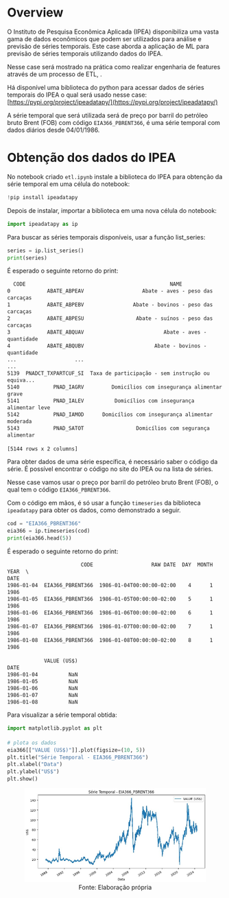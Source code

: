 # Overview

O Instituto de Pesquisa Econômica Aplicada (IPEA) disponibiliza uma vasta gama de dados econômicos que podem ser utilizados para análise e previsão de séries temporais. Este case aborda a aplicação de ML para previsão de séries temporais utilizando dados do IPEA. 

Nesse case será mostrado na prática como realizar engenharia de features através de um processo de ETL, .

Há disponível uma biblioteca do python para acessar dados de séries temporais do IPEA o qual será usado nesse case: [https://pypi.org/project/ipeadatapy/](https://pypi.org/project/ipeadatapy/)

A série temporal que será utilizada será de preço por barril do petróleo bruto Brent (FOB) com código `EIA366_PBRENT366`, é uma série temporal com dados diários desde 04/01/1986.

# Obtenção dos dados do IPEA

No notebook criado `etl.ipynb` instale a biblioteca do IPEA para obtenção da série temporal em uma célula do notebook:

```python
!pip install ipeadatapy
```

Depois de instalar, importar a biblioteca em uma nova célula do notebook:

```python
import ipeadatapy as ip
```

Para buscar as séries temporais disponíveis, usar a função list_series:

```python
series = ip.list_series()
print(series)
```

É esperado o seguinte retorno do print:

```
  CODE                                               NAME
0            ABATE_ABPEAV                   Abate - aves - peso das carcaças
1            ABATE_ABPEBV                Abate - bovinos - peso das carcaças
2            ABATE_ABPESU                 Abate - suínos - peso das carcaças
3            ABATE_ABQUAV                          Abate - aves - quantidade
4            ABATE_ABQUBV                       Abate - bovinos - quantidade
...                   ...                                                ...
5139  PNADCT_TXPARTCUF_SI  Taxa de participação - sem instrução ou equiva...
5140           PNAD_IAGRV         Domicílios com insegurança alimentar grave
5141           PNAD_IALEV          Domicílios com insegurança alimentar leve
5142           PNAD_IAMOD      Domicílios com insegurança alimentar moderada
5143           PNAD_SATOT                 Domicílios com segurança alimentar

[5144 rows x 2 columns]
```

Para obter dados de uma série específica, é necessário saber o código da série. É possível encontrar o código no site do IPEA ou na lista de séries. 

Nesse case vamos usar o preço por barril do petróleo bruto Brent (FOB), o qual tem o código `EIA366_PBRENT366`.

Com o código em mãos, é só usar a função `timeseries` da biblioteca `ipeadatapy` para obter os dados, como demonstrado a seguir.

```python
cod = "EIA366_PBRENT366"
eia366 = ip.timeseries(cod)
print(eia366.head(5))
```

É esperado o seguinte retorno do print:

```
                        CODE                   RAW DATE  DAY  MONTH  YEAR  \
DATE                                                                        
1986-01-04  EIA366_PBRENT366  1986-01-04T00:00:00-02:00    4      1  1986   
1986-01-05  EIA366_PBRENT366  1986-01-05T00:00:00-02:00    5      1  1986   
1986-01-06  EIA366_PBRENT366  1986-01-06T00:00:00-02:00    6      1  1986   
1986-01-07  EIA366_PBRENT366  1986-01-07T00:00:00-02:00    7      1  1986   
1986-01-08  EIA366_PBRENT366  1986-01-08T00:00:00-02:00    8      1  1986   

            VALUE (US$)  
DATE                     
1986-01-04          NaN  
1986-01-05          NaN  
1986-01-06          NaN  
1986-01-07          NaN  
1986-01-08          NaN  
```

Para visualizar a série temporal obtida:

```python
import matplotlib.pyplot as plt

# plota os dados
eia366[["VALUE (US$)"]].plot(figsize=(10, 5))
plt.title("Série Temporal - EIA366_PBRENT366")
plt.xlabel("Data")
plt.ylabel("US$")
plt.show()
```

<div align="center">
  <figure>
    <img src="plot_ipea.jpg" alt="Plot da série temporal do preço do pétroleo bruto">
    <figcaption>
      Fonte: Elaboração própria
    </figcaption>
  </figure>
</div>